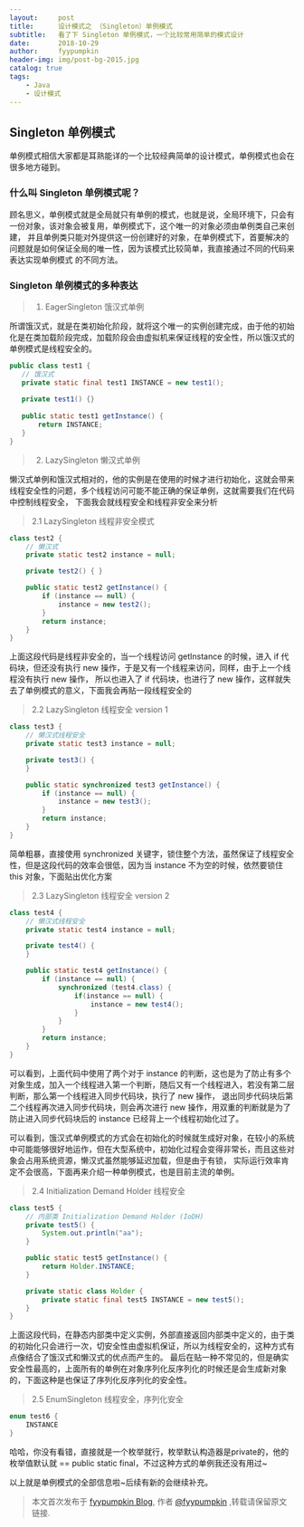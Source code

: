 ```yaml
---
layout:     post
title:      设计模式之 （Singleton）单例模式
subtitle:   看了下 Singleton 单例模式，一个比较常用简单的模式设计
date:       2018-10-29
author:     fyypumpkin
header-img: img/post-bg-2015.jpg
catalog: true
tags:
    - Java
    - 设计模式
---
```


## Singleton 单例模式

单例模式相信大家都是耳熟能详的一个比较经典简单的设计模式，单例模式也会在很多地方碰到。

### 什么叫 Singleton 单例模式呢？

顾名思义，单例模式就是全局就只有单例的模式，也就是说，全局环境下，只会有一份对象，该对象会被复用，单例模式下，这个唯一的对象必须由单例类自己来创建，
并且单例类只能对外提供这一份创建好的对象，在单例模式下，首要解决的问题就是如何保证全局的唯一性，因为该模式比较简单，我直接通过不同的代码来表达实现单例模式
的不同方法。

### Singleton 单例模式的多种表达

> 1. EagerSingleton 饿汉式单例

所谓饿汉式，就是在类初始化阶段，就将这个唯一的实例创建完成，由于他的初始化是在类加载阶段完成，加载阶段会由虚拟机来保证线程的安全性，所以饿汉式的单例模式是线程安全的。

```java
public class test1 {
   // 饿汉式
   private static final test1 INSTANCE = new test1();
   
   private test1() {}
   
   public static test1 getInstance() {
       return INSTANCE;
   }
}
```

> 2. LazySingleton 懒汉式单例

懒汉式单例和饿汉式相对的，他的实例是在使用的时候才进行初始化，这就会带来线程安全性的问题，多个线程访问可能不能正确的保证单例，这就需要我们在代码中控制线程安全，
下面我会就线程安全和线程非安全来分析

> 2.1 LazySingleton 线程非安全模式

```java
class test2 {
    // 懒汉式
    private static test2 instance = null;

    private test2() { }

    public static test2 getInstance() {
        if (instance == null) {
            instance = new test2();
        }
        return instance;
    }
}
```

上面这段代码是线程非安全的，当一个线程访问 getInstance 的时候，进入 if 代码块，但还没有执行 new 操作，于是又有一个线程来访问，同样，由于上一个线程没有执行 new 操作，
所以也进入了 if 代码块，也进行了 new 操作，这样就失去了单例模式的意义，下面我会再贴一段线程安全的

> 2.2 LazySingleton 线程安全 version 1

```java
class test3 {
    // 懒汉式线程安全
    private static test3 instance = null;

    private test3() {
    }

    public static synchronized test3 getInstance() {
        if (instance == null) {
            instance = new test3();
        }
        return instance;
    }
}
```

简单粗暴，直接使用 synchronized 关键字，锁住整个方法，虽然保证了线程安全性，但是这段代码的效率会很低，因为当 instance 不为空的时候，依然要锁住 this 对象，下面贴出优化方案

> 2.3 LazySingleton 线程安全 version 2

```java
class test4 {
    // 懒汉式线程安全
    private static test4 instance = null;

    private test4() {
    }

    public static test4 getInstance() {
        if (instance == null) {
            synchronized (test4.class) {
                if(instance == null) {
                    instance = new test4();
                }
            }
        }
        return instance;
    }
}
```

可以看到，上面代码中使用了两个对于 instance 的判断，这也是为了防止有多个对象生成，加入一个线程进入第一个判断，随后又有一个线程进入，若没有第二层判断，那么第一个线程进入同步代码块，执行了 new 操作，
退出同步代码块后第二个线程再次进入同步代码块，则会再次进行 new 操作，用双重的判断就是为了防止进入同步代码块后的 instance 已经背上一个线程初始化过了。

可以看到，饿汉式单例模式的方式会在初始化的时候就生成好对象，在较小的系统中可能能够很好地运作，但在大型系统中，初始化过程会变得非常长，而且这些对象会占用系统资源，懒汉式虽然能够延迟加载，但是由于有锁，
实际运行效率肯定不会很高，下面再来介绍一种单例模式，也是目前主流的单例。

> 2.4 Initialization Demand Holder 线程安全 

```java
class test5 {
    // 内部类 Initialization Demand Holder (IoDH)
    private test5() {
        System.out.println("aa");
    }

    public static test5 getInstance() {
        return Holder.INSTANCE;
    }

    private static class Holder {
        private static final test5 INSTANCE = new test5();
    }
}
```

上面这段代码，在静态内部类中定义实例，外部直接返回内部类中定义的，由于类的初始化只会进行一次，切安全性由虚拟机保证，所以为线程安全的，这种方式有点像结合了饿汉式和懒汉式的优点而产生的。
最后在贴一种不常见的，但是确实安全性最高的，上面所有的单例在对象序列化反序列化的时候还是会生成新对象的，下面这种是也保证了序列化反序列化的安全性。

> 2.5 EnumSingleton 线程安全，序列化安全

```java
enum test6 {
    INSTANCE
}
```

哈哈，你没有看错，直接就是一个枚举就行，枚举默认构造器是private的，他的枚举值默认就 == public static final，不过这种方式的单例我还没有用过~

以上就是单例模式的全部信息啦~后续有新的会继续补充。


> 本文首次发布于 [fyypumpkin Blog](http://fyypumpkin.github.io), 作者 [@fyypumpkin](http://github.com/fyypumpkin) ,转载请保留原文链接.
